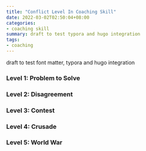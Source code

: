 ```yaml
---
title: "Conflict Level In Coaching Skill"
date: 2022-03-02T02:50:04+08:00
categories:
- coaching skill
summary: draft to test typora and hugo integration
tags:
- coaching
---
```


draft to test font matter, typora and hugo integration

### Level 1: Problem to Solve

### Level 2: Disagreement

### Level 3: Contest

### Level 4: Crusade

### Level 5: World War



